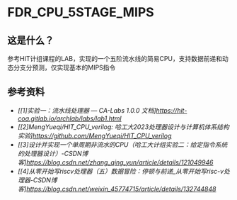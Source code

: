 # FDR_CPU_5STAGE_MIPS

## 这是什么？
参考HIT计组课程的LAB，实现的一个五阶流水线的简易CPU，支持数据前递和动态分支分预测，仅实现基本的MIPS指令
## 参考资料
- *[[1]实验一：流水线处理器 — CA-Labs 1.0.0 文档]https://hit-coa.gitlab.io/archlab/labs/lab1.html*
- *[[2]MengYueqi/HIT_CPU_verilog: 哈工大2023处理器设计与计算机体系结构实验]https://github.com/MengYueqi/HIT_CPU_verilog*
- *[[3]设计并实现一个单周期非流水的CPU（哈工大计组实验二：给定指令系统的处理器设计）-CSDN博客]https://blog.csdn.net/zhang_qing_yun/article/details/121049946*
- *[[4]从零开始写riscv处理器（五）数据冒险：停顿与前递_从零开始写risc-v处理器-CSDN博客]https://blog.csdn.net/weixin_45774715/article/details/132744848*
